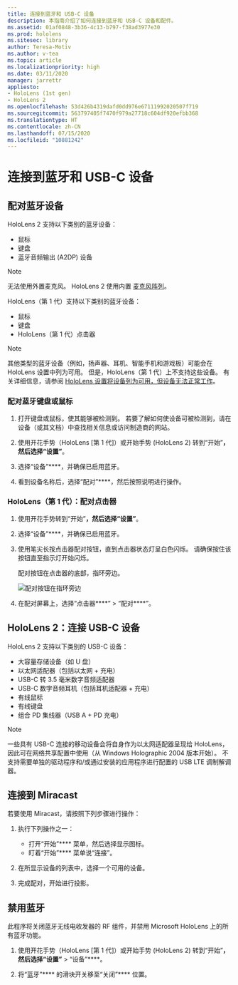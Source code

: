 ```yaml
---
title: 连接到蓝牙和 USB-C 设备
description: 本指南介绍了如何连接到蓝牙和 USB-C 设备和配件。
ms.assetid: 01af0848-3b36-4c13-b797-f38ad3977e30
ms.prod: hololens
ms.sitesec: library
author: Teresa-Motiv
ms.author: v-tea
ms.topic: article
ms.localizationpriority: high
ms.date: 03/11/2020
manager: jarrettr
appliesto:
- HoloLens (1st gen)
- HoloLens 2
ms.openlocfilehash: 53d426b4319dafd0dd976e67111992020507f719
ms.sourcegitcommit: 563797405f7470f979a27718c604df920efbb368
ms.translationtype: HT
ms.contentlocale: zh-CN
ms.lasthandoff: 07/15/2020
ms.locfileid: "10881242"
---
```

# 连接到蓝牙和 USB-C 设备

## 配对蓝牙设备

HoloLens 2 支持以下类别的蓝牙设备：

- 鼠标
- 键盘
- 蓝牙音频输出 (A2DP) 设备

> [!NOTE]
> 无法使用外置麦克风。 HoloLens 2 使用内置 [麦克风阵列](hololens2-hardware.md#audio-and-speech)。

HoloLens（第 1 代）支持以下类别的蓝牙设备：

- 鼠标
- 键盘
- HoloLens（第 1 代）点击器

> [!NOTE]
> 其他类型的蓝牙设备（例如，扬声器、耳机、智能手机和游戏板）可能会在 HoloLens 设置中列为可用。 但是，HoloLens（第 1 代）上不支持这些设备。 有关详细信息，请参阅 [HoloLens 设置将设备列为可用，但设备无法正常工作](hololens-FAQ.md#hololens-settings-lists-devices-as-available-but-the-devices-dont-work)。

### 配对蓝牙键盘或鼠标

1. 打开键盘或鼠标，使其能够被检测到。 若要了解如何使设备可被检测到，请在设备（或其文档）中查找相关信息或访问制造商的网站。

1. 使用开花手势（HoloLens [第 1 代]）或开始手势 (HoloLens 2) 转到“开始”****，然后选择“设置”****。

1. 选择“设备”****，并确保已启用蓝牙。  

1. 看到设备名称后，选择“配对”****，然后按照说明进行操作。

### HoloLens（第 1 代）：配对点击器

1. 使用开花手势转到“开始”****，然后选择“设置”****。

1. 选择“设备”****，并确保已启用蓝牙。

1. 使用笔尖长按点击器配对按钮，直到点击器状态灯呈白色闪烁。 请确保按住该按钮直至指示灯开始闪烁。  

   配对按钮在点击器的底部，指环旁边。
   
   ![配对按钮在指环旁边](images/use-hololens-clicker-1.png)
   
1. 在配对屏幕上，选择“点击器****” > “配对****”。

## HoloLens 2：连接 USB-C 设备

HoloLens 2 支持以下类别的 USB-C 设备：

- 大容量存储设备（如 U 盘）
- 以太网适配器（包括以太网 + 充电）
- USB-C 转 3.5 毫米数字音频适配器
- USB-C 数字音频耳机（包括耳机适配器 + 充电）
- 有线鼠标
- 有线键盘
- 组合 PD 集线器（USB A + PD 充电）

> [!NOTE]
> 一些具有 USB-C 连接的移动设备会将自身作为以太网适配器呈现给 HoloLens，因此可在网络共享配置中使用（从 Windows Holographic 2004 版本开始）。 不支持需要单独的驱动程序和/或通过安装的应用程序进行配置的 USB LTE 调制解调器。

## 连接到 Miracast

若要使用 Miracast，请按照下列步骤进行操作：

1. 执行下列操作之一：  

   - 打开“开始”**** 菜单，然后选择显示图标。
   - 盯着“开始”**** 菜单说“连接”。  

1. 在所显示设备的列表中，选择一个可用的设备。

1. 完成配对，开始进行投影。

## 禁用蓝牙

此程序将关闭蓝牙无线电收发器的 RF 组件，并禁用 Microsoft HoloLens 上的所有蓝牙功能。

1. 使用开花手势（HoloLens [第 1 代]）或开始手势 (HoloLens 2) 转到“开始”****，然后选择“设置”**** > “设备”****。

1. 将“蓝牙”**** 的滑块开关移至“关闭”**** 位置。
